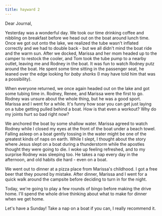 ```yaml
---
title: hayward 2
---
```


Dear Journal,

Yesterday was a wonderful day. We took our time drinking coffee and
nibbling on breakfast before we head out on the boat around lunch time.
Once we got out onto the lake, we realized the tube wasn't inflated
correctly and we had to double back - but we all didn't mind the boat
ride and the warm sun. After we docked, Marissa and her mom headed up to
the camper to restock the cooler, and Tom took the tube pump to a nearby
outlet, leaving me and Rodney in the boat. It was fun to watch Rodney
putz around the boat. He spent some time sitting in the passenger seat,
he leaned over the edge looking for *baby sharks* (I may have told him
that was a possibility).

When everyone returned, we once again headed out on the lake and got
some tubing time in. Rodney, Renee, and Marissa were the first to go.
Rodney was unsure about the whole thing, but he was a good sport.
Marissa and I went for a while. It's funny how soar you can get just
laying on a tube getting pulled behind a boat. How is that even a
workout? Why do my joints hurt so bad right now?

We anchored the boat by some shallow water. Marissa agreed to watch
Rodney while I closed my eyes at the front of the boat under a beach
towel. Falling asleep on a boat gently tossing in the water might be one
of the greatest kinds of naps on earth. While I slept, I thought about
the story where Jesus slept on a boat during a thunderstorm while the
apostles thought they were going to die. I woke up feeling refreshed,
and to my surprise Rodney was sleeping too. He takes a nap every day in
the afternoon, and old habits die hard - even on a boat.

We went out to dinner at a pizza place from Marissa's childhood. I got a
free beer that they poured by mistake. After dinner, Marissa and I went
for a quick walk around the campsite before deciding to turn in for the
night.

Today, we're going to play a few rounds of bingo before making the drive
home. I'll spend the whole drive thinking about what to make for dinner
when we get home.

Let's have a Sunday! Take a nap on a boat if you can, I really recommend
it.

